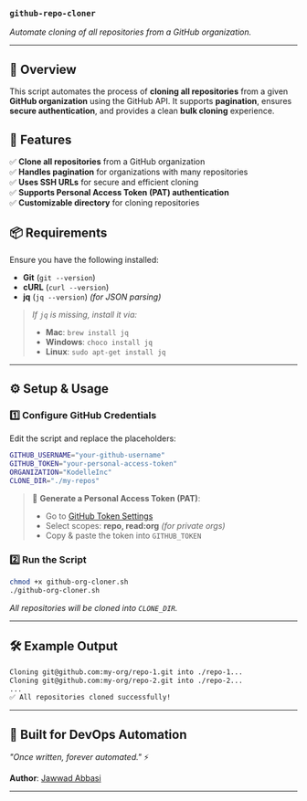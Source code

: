 ### **`github-repo-cloner`**  
_Automate cloning of all repositories from a GitHub organization._

---

## 🚀 Overview  
This script automates the process of **cloning all repositories** from a given **GitHub organization** using the GitHub API. It supports **pagination**, ensures **secure authentication**, and provides a clean **bulk cloning** experience.  

## 🔧 Features  
✅ **Clone all repositories** from a GitHub organization  
✅ **Handles pagination** for organizations with many repositories  
✅ **Uses SSH URLs** for secure and efficient cloning  
✅ **Supports Personal Access Token (PAT) authentication**  
✅ **Customizable directory** for cloning repositories  

## 📦 Requirements  
Ensure you have the following installed:  
- **Git** (`git --version`)  
- **cURL** (`curl --version`)  
- **jq** (`jq --version`) _(for JSON parsing)_  

> _If `jq` is missing, install it via:_  
> - **Mac**: `brew install jq`  
> - **Windows**: `choco install jq`  
> - **Linux**: `sudo apt-get install jq`  

---

## ⚙️ Setup & Usage  

### **1️⃣ Configure GitHub Credentials**  
Edit the script and replace the placeholders:  
```bash
GITHUB_USERNAME="your-github-username"
GITHUB_TOKEN="your-personal-access-token"
ORGANIZATION="KodelleInc"
CLONE_DIR="./my-repos"
```
> 🔹 **Generate a Personal Access Token (PAT)**:  
> - Go to [GitHub Token Settings](https://github.com/settings/tokens)  
> - Select scopes: **repo, read:org** _(for private orgs)_  
> - Copy & paste the token into `GITHUB_TOKEN`

### **2️⃣ Run the Script**  
```bash
chmod +x github-org-cloner.sh
./github-org-cloner.sh
```
_All repositories will be cloned into `CLONE_DIR`._

---

## 🛠 Example Output  
```bash
Cloning git@github.com:my-org/repo-1.git into ./repo-1...
Cloning git@github.com:my-org/repo-2.git into ./repo-2...
...
✅ All repositories cloned successfully!
```

---

## 🦇 Built for DevOps Automation  
_"Once written, forever automated."_ ⚡  

**Author**: [Jawwad Abbasi](https://github.com/jawwadabbasi)  

---